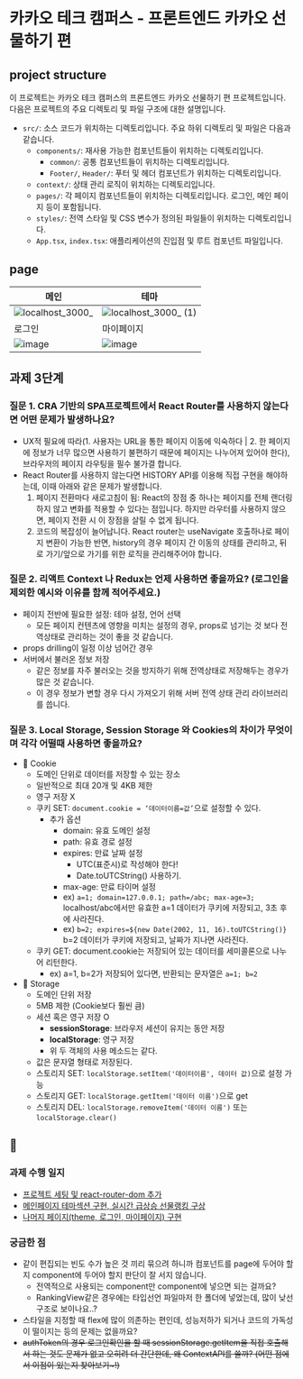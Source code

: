 # 카카오 테크 캠퍼스 - 프론트엔드 카카오 선물하기 편

## project structure

이 프로젝트는 카카오 테크 캠퍼스의 프론트엔드 카카오 선물하기 편 프로젝트입니다. 다음은 프로젝트의 주요 디렉토리 및 파일 구조에 대한 설명입니다.

- `src/`: 소스 코드가 위치하는 디렉토리입니다. 주요 하위 디렉토리 및 파일은 다음과 같습니다.
  - `components/`: 재사용 가능한 컴포넌트들이 위치하는 디렉토리입니다.
    - `common/`: 공통 컴포넌트들이 위치하는 디렉토리입니다.
    - `Footer/`, `Header/`: 푸터 및 헤더 컴포넌트가 위치하는 디렉토리입니다.
  - `context/`: 상태 관리 로직이 위치하는 디렉토리입니다.
  - `pages/`: 각 페이지 컴포넌트들이 위치하는 디렉토리입니다. 로그인, 메인 페이지 등이 포함됩니다.
  - `styles/`: 전역 스타일 및 CSS 변수가 정의된 파일들이 위치하는 디렉토리입니다.
  - `App.tsx`, `index.tsx`: 애플리케이션의 진입점 및 루트 컴포넌트 파일입니다.

## page

|메인|테마|
|---|---|
|![localhost_3000_](https://github.com/dandamdandam/react-gift-ui-flow/assets/102032954/df2712af-c58d-40ff-99d3-c1d036bac3a0)|![localhost_3000_ (1)](https://github.com/dandamdandam/react-gift-ui-flow/assets/102032954/090a2a21-90a4-4101-a52a-a33235de23ed)|
|로그인|마이페이지|
|![image](https://github.com/dandamdandam/react-gift-ui-flow/assets/102032954/cfaa18c0-04ba-42b2-a6bd-03c4376c3e0f)|![image](https://github.com/dandamdandam/react-gift-ui-flow/assets/102032954/a6ae9247-29cd-4b5d-9a9b-2e9c6374e72a)|

## 과제 3단계

### 질문 1. CRA 기반의 SPA프로젝트에서 React Router를 사용하지 않는다면 어떤 문제가 발생하나요?

- UX적 필요에 따라(1. 사용자는 URL을 통한 페이지 이동에 익숙하다 | 2. 한 페이지에 정보가 너무 많으면 사용하기 불편하기 때문에 페이지는 나누어져 있어야 한다), 브라우저의 페이지 라우팅을 필수 불가결 합니다.
- React Router를 사용하지 않는다면 HISTORY API를 이용해 직접 구현을 해야하는데, 이때 아래와 같은 문제가 발생합니다.
  1. 페이지 전환마다 새로고침이 됨: React의 장점 중 하나는 페이지를 전체 랜더링하지 않고 변화를 적용할 수 있다는 점입니다. 하지만 라우터를 사용하지 않으면, 페이지 전환 시 이 장점을 살릴 수 없게 됩니다.
  2. 코드의 복잡성이 늘어납니다. React router는 useNavigate 호출하나로 페이지 변환이 가능한 반면, history의 경우 페이지 간 이동의 상태를 관리하고, 뒤로 가기/앞으로 가기를 위한 로직을 관리해주어야 합니다.

### 질문 2. 리액트 Context 나 Redux는 언제 사용하면 좋을까요? (로그인을 제외한 예시와 이유를 함께 적어주세요.)

- 페이지 전반에 필요한 설정: 테마 설정, 언어 선택
  - 모든 페이지 컨텐츠에 영향을 미치는 설정의 경우, props로 넘기는 것 보다 전역상태로 관리하는 것이 좋을 것 같습니다.
- props drilling이 일정 이상 넘어간 경우
- 서버에서 불러온 정보 저장
  - 같은 정보를 자주 불러오는 것을 방지하기 위해 전역상태로 저장해두는 경우가 많은 것 같습니다.
  - 이 경우 정보가 변할 경우 다시 가져오기 위해 서버 전역 상태 관리 라이브러리를 씁니다.

### 질문 3. Local Storage, Session Storage 와 Cookies의 차이가 무엇이며 각각 어떨때 사용하면 좋을까요?

- 🍪 Cookie
  - 도메인 단위로 데이터를 저장할 수 있는 장소
  - 일반적으로 최대 20개 및 4KB 제한
  - 영구 저장 X
  - 쿠키 SET: `document.cookie = ‘데이터이름=값’`으로 설정할 수 있다.
    - 추가 옵션
      - domain: 유효 도메인 설정
      - path: 유효 경로 설정
      - expires: 만료 날짜 설정
        - UTC(표준시)로 작성해야 한다!
        - Date.toUTCString() 사용하기.
      - max-age: 만료 타이머 설정
      - ex) `a=1; domain=127.0.0.1; path=/abc; max-age=3;` localhost/abc에서만 유효한 a=1 데이터가 쿠키에 저장되고, 3초 후에 사라진다.
      - ex) `b=2; expires=${new Date(2002, 11, 16).toUTCString()}` b=2 데이터가 쿠키에 저장되고, 날짜가 지나면 사라진다.
  - 쿠키 GET: document.cookie는 저장되어 있는 데이터를 세미콜론으로 나누어 리턴한다.
    - ex) a=1, b=2가 저장되어 있다면, 반환되는 문자열은 `a=1; b=2`
- 🍪 Storage
  - 도메인 단위 저장
  - 5MB 제한 (Cookie보다 훨씬 큼)
  - 세션 혹은 영구 저장 O
    - **sessionStorage**: 브라우저 세션이 유지는 동안 저장
    - **localStorage**: 영구 저장
    - 위 두 객체의 사용 메소드는 같다.
  - 값은 문자열 형태로 저장된다.
  - 스토리지 SET: `localStorage.setItem('데이터이름', 데이터 값)`으로 설정 가능
  - 스토리지 GET: `localStorage.getItem('데이터 이름')`으로 get
  - 스토리지 DEL: `localStorage.removeItem('데이터 이름')` 또는 `localStorage.clear()`

## 🎸

### 과제 수행 일지

- [프로젝트 세팅 및 react-router-dom 추가](https://www.notion.so/Day-8-17d5af7315af4ad8a9b5dd72da8d52b8?pvs=4#f4809a6fe3bf4546be35fb7c72513dbf)
- [메인페이지 테마섹션 구현, 실시간 급상승 선물랭킹 구상](https://www.notion.so/Day-9-4ab00c0835fd4171b27ba7e21a3e81d1?pvs=4#ed06422429ae481487a706b9cbbe26b6)
- [나머지 페이지(theme, 로그인, 마이페이지) 구현](https://www.notion.so/Day-10-f35d03c898934bff9edbf4f150db8104?pvs=4#2be7062e72e543b89d5803e6aa13bb44`)

### 궁금한 점

- 같이 편집되는 빈도 수가 높은 것 끼리 묶으려 하니까 컴포넌트를 page에 두어야 할지 component에 두어야 할지 판단이 잘 서지 않습니다.
  - 전역적으로 사용되는 component만 component에 넣으면 되는 걸까요?
  - RankingView같은 경우에는 타입선언 파일마저 한 폴더에 넣었는데, 많이 낮선구조로 보이나요..?
- 스타일을 지정할 때 flex에 많이 의존하는 편인데, 성능저하가 되거나 코드의 가독성이 떨이지는 등의 문제는 없을까요?
- ~~authToken의 경우 로그인확인을 할 때 sessionStorage.getItem을 직접 호출해서 하는 것도 문제가 없고 오히려 더 간단한데, 왜 ContextAPI를 쓸까? (어떤 점에서 이점이 있는지 찾아보기~!)~~
